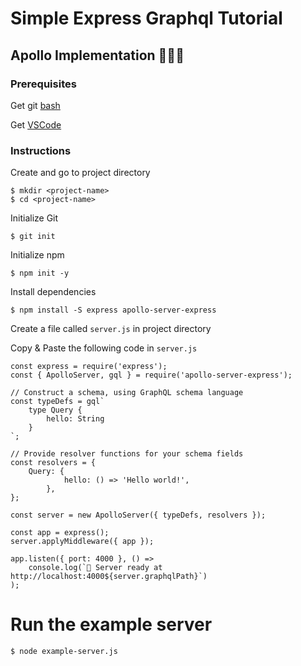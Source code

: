 # Simple Express Graphql Tutorial

## Apollo Implementation 🚀🚀🚀

### Prerequisites

Get git [bash](https://git-scm.com/downloads)

Get [VSCode](https://code.visualstudio.com/) 

### Instructions

Create and go to project directory
    
    $ mkdir <project-name>
    $ cd <project-name>

Initialize Git

    $ git init

Initialize npm 

    $ npm init -y

Install dependencies

    $ npm install -S express apollo-server-express

Create a file called `server.js` in project directory

Copy & Paste the following code in `server.js`

    const express = require('express');
    const { ApolloServer, gql } = require('apollo-server-express');

    // Construct a schema, using GraphQL schema language
    const typeDefs = gql`
        type Query {
            hello: String
        }
    `;

    // Provide resolver functions for your schema fields
    const resolvers = {
        Query: {
                hello: () => 'Hello world!',
            },
    };

    const server = new ApolloServer({ typeDefs, resolvers });

    const app = express();
    server.applyMiddleware({ app });

    app.listen({ port: 4000 }, () =>
        console.log(`🚀 Server ready at http://localhost:4000${server.graphqlPath}`)
    );



# Run the example server

    $ node example-server.js